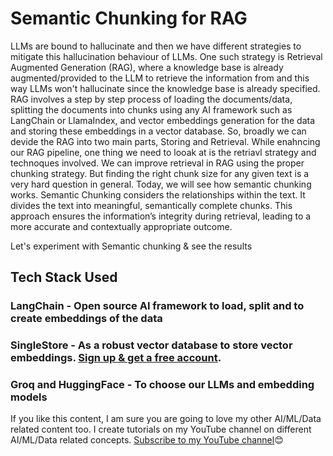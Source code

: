 # Semantic Chunking for RAG
LLMs are bound to hallucinate and then we have different strategies to mitigate this hallucination behaviour of LLMs. One such strategy is Retrieval Augmented Generation (RAG), where a knowledge base is already augmented/provided to the LLM to retrieve the information from and this way LLMs won't hallucinate since the knowledge base is already specified.
RAG involves a step by step process of loading the documents/data, splitting the documents into chunks using any AI framework such as LangChain or LlamaIndex, and vector embeddings generation for the data and storing these embeddings in a vector database.
So, broadly we can devide the RAG into two main parts, Storing and Retrieval. 
While enahncing our RAG pipeline, one thing we need to looak at is the retriavl strategy and technoques involved. We can improve retrieval in RAG using the proper chunking strategy. But finding the right chunk size for any given text is a very hard question in general.
Today, we will see how semantic chunking works. Semantic Chunking considers the relationships within the text. It divides the text into meaningful, semantically complete chunks. This approach ensures the information’s integrity during retrieval, leading to a more accurate and contextually appropriate outcome.

Let's experiment with Semantic chunking & see the results

## Tech Stack Used
### LangChain - Open source AI framework to load, split and to create embeddings of the data
### SingleStore - As a robust vector database to store vector embeddings. [Sign up & get a free account](https://www.singlestore.com/cloud-trial/?utm_medium=referral&utm_source=pavan&utm_term=yt&utm_content=semRAG).
### Groq and HuggingFace - To choose our LLMs and embedding models

If you like this content, I am sure you are going to love my other AI/ML/Data related content too. 
I create tutorials on my YouTube channel on different AI/ML/Data related concepts. [Subscribe to my YouTube channel](https://www.youtube.com/@pavanbelagatti)😊
